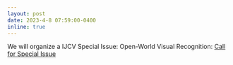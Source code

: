 ```yaml
---
layout: post
date: 2023-4-8 07:59:00-0400
inline: true
---
```


We will organize a IJCV Special Issue: Open-World Visual Recognition: <a href="/others/si/idex.html">Call for Special Issue</a>
